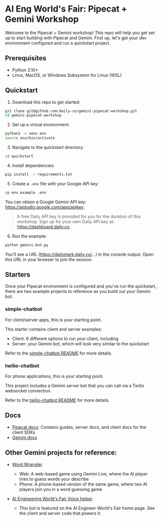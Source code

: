 # AI Eng World's Fair: Pipecat + Gemini Workshop

Welcome to the Pipecat + Gemini workshop! This repo will help you get set up to start building with Pipecat and Gemini. First up, let's get your dev environment configured and run a quickstart project.

## Prerequisites

- Python 3.10+
- Linux, MacOS, or Windows Subsystem for Linux (WSL)

## Quickstart

1. Download this repo to get started:

```bash
git clone git@github.com:daily-co/gemini-pipecat-workshop.git
cd gemini-pipecat-workshop
```

2. Set up a virtual environment:

```bash
python3 -m venv env
source env/bin/activate
```

3. Navigate to the quickstart directory:

```bash
cd quickstart
```

4. Install dependencies:

```bash
pip install -r requirements.txt
```

5. Create a `.env` file with your Google API key:

```bash
cp env.example .env
```

You can obtain a Google Gemini API key: https://aistudio.google.com/app/apikey.

> A free Daily API key is provided for you for the duration of this workshop.
> Sign up for your own Daily API key at: https://dashboard.daily.co.

6. Run the example:

```bash
python gemini-bot.py
```

You'll see a URL (https://dailymark.daily.co/...) in the console output. Open this URL in your browser to join the session.

## Starters

Once your Pipecat environment is configured and you've run the quickstart, there are two example projects to reference as you build out your Gemini bot:

### simple-chatbot

For client/server apps, this is your starting point.

This starter contains client and server examples:

- Client: 6 different options to run your client, including
- Server: your Gemini bot, which will look very similar to the quickstart

Refer to the [simple-chatbot README](/starters/simple-chatbot/README.md) for more details.

### twilio-chatbot

For phone applications, this is your starting point.

This project includes a Gemini server bot that you can call via a Twilio websocket connection.

Refer to the [twilio-chatbot README](/starters/twilio-chatbot/README.md) for more details.

## Docs

- [Pipecat docs](https://docs.pipecat.ai): Contains guides, server docs, and client docs for the client SDKs
- [Gemini docs](https://ai.google.dev/gemini-api/docs/live)

## Other Gemini projects for reference:

- [Word Wrangler](https://github.com/pipecat-ai/pipecat/tree/main/examples/word-wrangler-gemini-live)

  - Web: A web-based game using Gemini Live, where the AI player tries to guess words your describe
  - Phone: A phone-based version of the same game, where two AI players join you in a word guessing game

- [AI Engineering World's Fair Voice helper](https://github.com/daily-co/ai-worlds-fair-bot)
  - This bot is featured on the AI Engineer World's Fair home page. See the client and server code that powers it.
